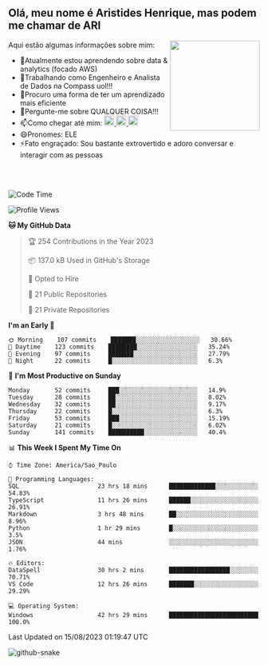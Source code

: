 ## Olá, meu nome é Aristides Henrique, mas podem me chamar de ARI

<div >
Aqui estão algumas informações sobre mim:<img align="right" height="180em" src="https://user-images.githubusercontent.com/97318481/177042589-45d62122-82a9-4a32-b3a7-87b322825b2f.png">
</div>

- 🌱Atualmente estou aprendendo sobre data & analytics (focado AWS)
- 👯Trabalhando como Engenheiro e Analista de Dados na Compass uol!!!
- 🤔Procuro uma forma de ter um aprendizado mais eficiente
- 💬Pergunte-me sobre QUALQUER COISA!!!
- 📫Como chegar até mim:
  <a href="https://www.instagram.com/aryhenry/" target="_blank">
  <img src="https://img.shields.io/badge/-Instagram-%23E4405F?style=for-the-badge&logo=instagram&logoColor=black" height="20px">
  </a>
  <a href="https://www.linkedin.com/in/aristides-henrique/" target="_blank">
  <img src="https://img.shields.io/badge/-LinkedIn-%230077B5?style=for-the-badge&logo=linkedin&logoColor=black" height="20px">
  </a> 
  <a href="mailto:arihenriqueuna@gmail.com">
  <img src="https://img.shields.io/badge/-Gmail-%23333?style=for-the-badge&logo=gmail&logoColor=white" height="20px">
  </a>
- 😄Pronomes: ELE
- ⚡Fato engraçado: Sou bastante extrovertido e adoro conversar e interagir com as pessoas
<br/>
<br/>


<!--START_SECTION:waka-->
![Code Time](http://img.shields.io/badge/Code%20Time-1%2C095%20hrs%2038%20mins-blue)

![Profile Views](http://img.shields.io/badge/Profile%20Views-13-blue)

**🐱 My GitHub Data** 

> 🏆 254 Contributions in the Year 2023
 > 
> 📦 137.0 kB Used in GitHub's Storage 
 > 
> 💼 Opted to Hire
 > 
> 📜 21 Public Repositories 
 > 
> 🔑 21 Private Repositories  
 > 
**I'm an Early 🐤** 

```text
🌞 Morning    107 commits    ███████░░░░░░░░░░░░░░░░░░   30.66% 
🌇 Daytime    123 commits    ████████░░░░░░░░░░░░░░░░░   35.24% 
🌃 Evening    97 commits     ███████░░░░░░░░░░░░░░░░░░   27.79% 
🌙 Night      22 commits     █░░░░░░░░░░░░░░░░░░░░░░░░   6.3%

```
📅 **I'm Most Productive on Sunday** 

```text
Monday       52 commits     ███░░░░░░░░░░░░░░░░░░░░░░   14.9% 
Tuesday      28 commits     ██░░░░░░░░░░░░░░░░░░░░░░░   8.02% 
Wednesday    32 commits     ██░░░░░░░░░░░░░░░░░░░░░░░   9.17% 
Thursday     22 commits     █░░░░░░░░░░░░░░░░░░░░░░░░   6.3% 
Friday       53 commits     ███░░░░░░░░░░░░░░░░░░░░░░   15.19% 
Saturday     21 commits     █░░░░░░░░░░░░░░░░░░░░░░░░   6.02% 
Sunday       141 commits    ██████████░░░░░░░░░░░░░░░   40.4%

```


📊 **This Week I Spent My Time On** 

```text
⌚︎ Time Zone: America/Sao_Paulo

💬 Programming Languages: 
SQL                      23 hrs 18 mins      █████████████░░░░░░░░░░░░   54.83% 
TypeScript               11 hrs 26 mins      ██████░░░░░░░░░░░░░░░░░░░   26.91% 
Markdown                 3 hrs 48 mins       ██░░░░░░░░░░░░░░░░░░░░░░░   8.96% 
Python                   1 hr 29 mins        █░░░░░░░░░░░░░░░░░░░░░░░░   3.5% 
JSON                     44 mins             ░░░░░░░░░░░░░░░░░░░░░░░░░   1.76%

🔥 Editors: 
DataSpell                30 hrs 2 mins       █████████████████░░░░░░░░   70.71% 
VS Code                  12 hrs 26 mins      ███████░░░░░░░░░░░░░░░░░░   29.29%

💻 Operating System: 
Windows                  42 hrs 29 mins      █████████████████████████   100.0%

```


 Last Updated on 15/08/2023 01:19:47 UTC
<!--END_SECTION:waka-->

<img alt="github-snake" src="https://github.com/AriHenrique/AriHenrique/blob/output/github-contribution-grid-snake-dark.svg" />

